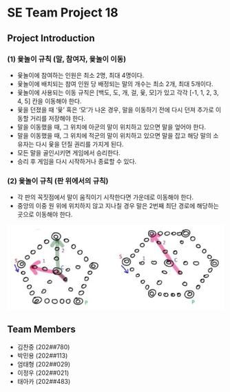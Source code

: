 # SE Team Project 18

## Project Introduction

### (1) 윷놀이 규칙 (말, 참여자, 윷놀이 이동)

- 윷놀이에 참여하는 인원은 최소 2명, 최대 4명이다.
- 윷놀이에 배치되는 참여 인원 당 배정되는 말의 개수는 최소 2개, 최대 5개이다.
- 윷놀이에 사용되는 이동 규칙은 [백도, 도, 개, 걸, 윷, 모]가 있고 각각 [-1, 1, 2, 3, 4, 5] 칸을 이동해야 한다.
- 윷을 던졌을 때 ‘윷’ 혹은 ‘모’가 나온 경우, 말을 이동하기 전에 다시 던져 추가로 이동할 거리를 저장해야 한다.
- 말을 이동했을 때, 그 위치에 아군의 말이 위치하고 있으면 말을 엎어야 한다.
- 말을 이동했을 때, 그 위치에 적군의 말이 위치하고 있으면 말을 잡고 해당 말의 소유자는 다시 윷을 던질 권리를 가지게 된다.
- 모든 말을 골인시키면 게임에서 승리한다.
- 승리 후 게임을 다시 시작하거나 종료할 수 있다.

### (2) 윷놀이 규칙 (판 위에서의 규칙)

- 각 판의 꼭짓점에서 말이 움직이기 시작한다면 가운데로 이동해야 한다.
- 중앙의 이중 원 위에 위치하지 않고 지나칠 경우 말은 2번째 최단 경로에 해당하는 곳으로 이동해야 한다.

![판 위에서의 규칙](https://github.com/BigBeautifulM/SETermProject18/blob/master/project/img/readme.png)

## Team Members

- 김찬중 (202##780)
- 박민용 (202##113)
- 엄태형 (202##029)
- 이정우 (202##021)
- 태아카 (202##483)